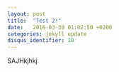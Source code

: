 ```yaml
---
layout: post
title:  "Test 2!"
date:   2016-03-30 01:02:50 +0200
categories: jekyll update
disqus_identifier: 10
---
```

SAJHkjhkj